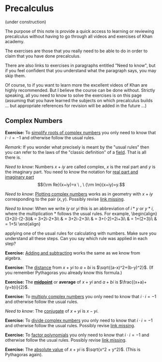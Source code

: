 # Precalculus

(under construction)

The purpose of this note is provide a quick access to learning or reviewing precalculus without having to go through all videos and exercises of Khan academy.

The exercises are those that you really need to be able to do in order to claim that you have done precalculus.

There are also links to exercises in paragraphs entitled "Need to know", but if you feel confident that you understand what the paragraph says, you may skip them.

Of course, to if you want to learn more the excellent videos of Khan are highly recommended. But I believe the course can be done without. Strictly speaking, all you need to know to solve the exercises is on this page (assuming that you have learned the subjects on which precalculus builds ... but appropriate references for revision will be added in the future ...)

## Complex Numbers


**Exercise:** To [simplify roots of complex numbers](https://www.khanacademy.org/math/precalculus/x9e81a4f98389efdf:complex/x9e81a4f98389efdf:imaginary-intro/e/simplify-square-roots-of-negative-numbers?modal=1) you only need to know that $i\cdot i = -1$ and otherwise follow the usual rules. 

*Remark:* If you wonder what precisely is meant by the "usual rules" then you can refer to the laws of the "classic definition" of a [field](https://en.wikipedia.org/wiki/Field_(mathematics)#Classic_definition). That is all there is.


*Need to know:* Numbers $x+iy$ are called complex, $x$ is the real part and $y$ is the imaginary part. You need to know the notation for [real part and imaginary part](https://www.khanacademy.org/math/precalculus/x9e81a4f98389efdf:complex/x9e81a4f98389efdf:complex-intro/e/real-and-imaginary-parts-of-complex-numbers?modal=1) $${\rm Re}(x+iy)=x \ , \  {\rm Im}(x+iy)=y.$$

*Need to know:* [Plotting complex numbers](https://www.khanacademy.org/math/precalculus/x9e81a4f98389efdf:complex/x9e81a4f98389efdf:complex-plane/e/the_complex_plane?modal=1) works as in geometry with $x+iy$ corresponding to the pair $(x,y)$. Possibly revise [link missing]().

*Need to know:* When we write $iy$ or $yi$ this is an abbreviation of $i*y$ or $y*i$, where the multiplication $*$ follows the usual rules. For example, 
\begin{align}(3+2i)-(2-3i)& = 
3+2i-2+3i\\
& = 3+2i-2+3i\\
& = 3+(-2)+2i+3i\\
& = 1+(2+3)i\\
& = 1+5i
\end{align}

applying one of the usual rules for calculating with numbers. Make sure you understand all these steps. Can you say which rule was applied in each step?



**Exercise:** [Adding and subtracting](https://www.khanacademy.org/math/precalculus/x9e81a4f98389efdf:complex/x9e81a4f98389efdf:complex-add-sub/e/adding_and_subtracting_complex_numbers) works the same as we know from algebra.

**Exercise:** The [distance](https://www.khanacademy.org/math/precalculus/x9e81a4f98389efdf:complex/x9e81a4f98389efdf:complex-distance-midpoint/e/distance-and-midpoint-on-the-complex-plane?modal=1) from $x+yi$ to $a+bi$ is $\sqrt{(a-x)^2+(b-y)^2}$. (If you remember Pythagoras you already know this formula.)

**Exercise:** The [**midpoint**](https://www.khanacademy.org/math/precalculus/x9e81a4f98389efdf:complex/x9e81a4f98389efdf:complex-distance-midpoint/e/find-the-midpoint-of-two-complex-numbers?modal=1) or **average** of $x+yi$ and $a+bi$ is $\frac{(x+a)+(y+b)i}{2}$. 

**Exercise:** To  [multiply complex numbers](https://www.khanacademy.org/math/precalculus/x9e81a4f98389efdf:complex/x9e81a4f98389efdf:complex-mul/e/multiplying_complex_numbers?modal=1) you only need to know that $i\cdot i = -1$ and otherwise follow the usual rules. 

*Need to know:* The [conjugate](https://www.khanacademy.org/math/precalculus/x9e81a4f98389efdf:complex/x9e81a4f98389efdf:complex-div/e/find-conjugates-of-complex-numbers?modal=1) of $x+yi$ is $x-yi$.

**Exercise:** To  [divide complex numbers](https://www.khanacademy.org/math/precalculus/x9e81a4f98389efdf:complex/x9e81a4f98389efdf:complex-div/e/dividing_complex_numbers?modal=1) you only need to know that $i\cdot i = -1$ and otherwise follow the usual rules. Possibly revise [link missing]().

**Exercise:** To  [factor polynomials](https://www.khanacademy.org/math/precalculus/x9e81a4f98389efdf:complex/x9e81a4f98389efdf:complex-id/e/equivalent-forms-of-expressions-with-complex-numbers?modal=1) you only need to know that $i\cdot i = -1$ and otherwise follow the usual rules. Possibly revise [link missing]().

**Exercise:** The  [absolute value]() of $x+yi$ is $\sqrt{x^2 + y^2}$.  (This is Pythagoras again).










